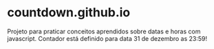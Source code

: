 # countdown.github.io

Projeto para praticar conceitos aprendidos sobre datas e horas com javascript.
Contador está definido para data 31 de dezembro as 23:59!